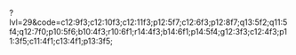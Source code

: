 ?lvl=29&code=c12:9f3;c12:10f3;c12:11f3;p12:5f7;c12:6f3;p12:8f7;q13:5f2;q11:5f4;q12:7f0;p10:5f6;b10:4f3;r10:6f1;r14:4f3;b14:6f1;p14:5f4;g12:3f3;c12:4f3;p11:3f5;c11:4f1;c13:4f1;p13:3f5;